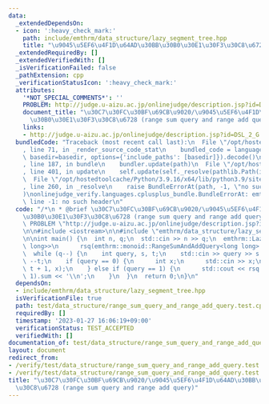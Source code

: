 ```yaml
---
data:
  _extendedDependsOn:
  - icon: ':heavy_check_mark:'
    path: include/emthrm/data_structure/lazy_segment_tree.hpp
    title: "\u9045\u5EF6\u4F1D\u64AD\u30BB\u30B0\u30E1\u30F3\u30C8\u6728"
  _extendedRequiredBy: []
  _extendedVerifiedWith: []
  _isVerificationFailed: false
  _pathExtension: cpp
  _verificationStatusIcon: ':heavy_check_mark:'
  attributes:
    '*NOT_SPECIAL_COMMENTS*': ''
    PROBLEM: http://judge.u-aizu.ac.jp/onlinejudge/description.jsp?id=DSL_2_G
    document_title: "\u30C7\u30FC\u30BF\u69CB\u9020/\u9045\u5EF6\u4F1D\u64AD\u30BB\
      \u30B0\u30E1\u30F3\u30C8\u6728 (range sum query and range add query)"
    links:
    - http://judge.u-aizu.ac.jp/onlinejudge/description.jsp?id=DSL_2_G
  bundledCode: "Traceback (most recent call last):\n  File \"/opt/hostedtoolcache/Python/3.9.16/x64/lib/python3.9/site-packages/onlinejudge_verify/documentation/build.py\"\
    , line 71, in _render_source_code_stat\n    bundled_code = language.bundle(stat.path,\
    \ basedir=basedir, options={'include_paths': [basedir]}).decode()\n  File \"/opt/hostedtoolcache/Python/3.9.16/x64/lib/python3.9/site-packages/onlinejudge_verify/languages/cplusplus.py\"\
    , line 187, in bundle\n    bundler.update(path)\n  File \"/opt/hostedtoolcache/Python/3.9.16/x64/lib/python3.9/site-packages/onlinejudge_verify/languages/cplusplus_bundle.py\"\
    , line 401, in update\n    self.update(self._resolve(pathlib.Path(included), included_from=path))\n\
    \  File \"/opt/hostedtoolcache/Python/3.9.16/x64/lib/python3.9/site-packages/onlinejudge_verify/languages/cplusplus_bundle.py\"\
    , line 260, in _resolve\n    raise BundleErrorAt(path, -1, \"no such header\"\
    )\nonlinejudge_verify.languages.cplusplus_bundle.BundleErrorAt: emthrm/data_structure/lazy_segment_tree.hpp:\
    \ line -1: no such header\n"
  code: "/*\n * @brief \u30C7\u30FC\u30BF\u69CB\u9020/\u9045\u5EF6\u4F1D\u64AD\u30BB\
    \u30B0\u30E1\u30F3\u30C8\u6728 (range sum query and range add query)\n */\n#define\
    \ PROBLEM \"http://judge.u-aizu.ac.jp/onlinejudge/description.jsp?id=DSL_2_G\"\
    \n\n#include <iostream>\n\n#include \"emthrm/data_structure/lazy_segment_tree.hpp\"\
    \n\nint main() {\n  int n, q;\n  std::cin >> n >> q;\n  emthrm::LazySegmentTree<emthrm::monoid::RangeSumAndAddQuery<long\
    \ long>>\n      rsq(emthrm::monoid::RangeSumAndAddQuery<long long>::init(n));\n\
    \  while (q--) {\n    int query, s, t;\n    std::cin >> query >> s >> t; --s;\
    \ --t;\n    if (query == 0) {\n      int x;\n      std::cin >> x;\n      rsq.apply(s,\
    \ t + 1, x);\n    } else if (query == 1) {\n      std::cout << rsq.get(s, t +\
    \ 1).sum << '\\n';\n    }\n  }\n  return 0;\n}\n"
  dependsOn:
  - include/emthrm/data_structure/lazy_segment_tree.hpp
  isVerificationFile: true
  path: test/data_structure/range_sum_query_and_range_add_query.test.cpp
  requiredBy: []
  timestamp: '2023-01-27 16:06:19+09:00'
  verificationStatus: TEST_ACCEPTED
  verifiedWith: []
documentation_of: test/data_structure/range_sum_query_and_range_add_query.test.cpp
layout: document
redirect_from:
- /verify/test/data_structure/range_sum_query_and_range_add_query.test.cpp
- /verify/test/data_structure/range_sum_query_and_range_add_query.test.cpp.html
title: "\u30C7\u30FC\u30BF\u69CB\u9020/\u9045\u5EF6\u4F1D\u64AD\u30BB\u30B0\u30E1\u30F3\
  \u30C8\u6728 (range sum query and range add query)"
---
```

